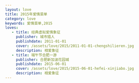 ```yaml
---
layout: love
title: 2015年爱情菜单
category: love
keywords: 爱情菜单,2015
loves:
   - title: 经典虚拟爱情象征
     publisher: 城市猎人
     publishdate: 2011-01-01
     cover: /assets/love/2015/2011-01-01-chengshilieren.jpg
     description: 相爱象征
   - title: 端午节合肥一游
     publisher: 合肥新加波花园城
     publishdate: 2015-06-01
     cover: /assets/love/2015/2015-06-01-hefei-xinjiabo.jpg
     description: 相爱象征
---
```

